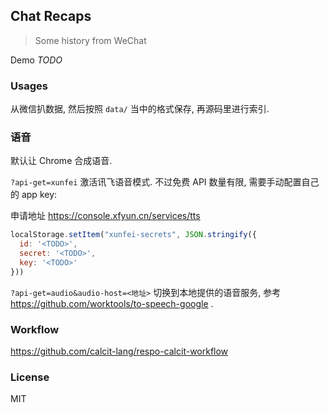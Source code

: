 
Chat Recaps
----

> Some history from WeChat

Demo _TODO_

### Usages

从微信扒数据, 然后按照 `data/` 当中的格式保存, 再源码里进行索引.

### 语音

默认让 Chrome 合成语音.

`?api-get=xunfei` 激活讯飞语音模式. 不过免费 API 数量有限, 需要手动配置自己的 app key:

申请地址 https://console.xfyun.cn/services/tts

```js
localStorage.setItem("xunfei-secrets", JSON.stringify({
  id: '<TODO>',
  secret: '<TODO>',
  key: '<TODO>'
}))
```

`?api-get=audio&audio-host=<地址>` 切换到本地提供的语音服务,
参考 https://github.com/worktools/to-speech-google .

### Workflow

https://github.com/calcit-lang/respo-calcit-workflow

### License

MIT
